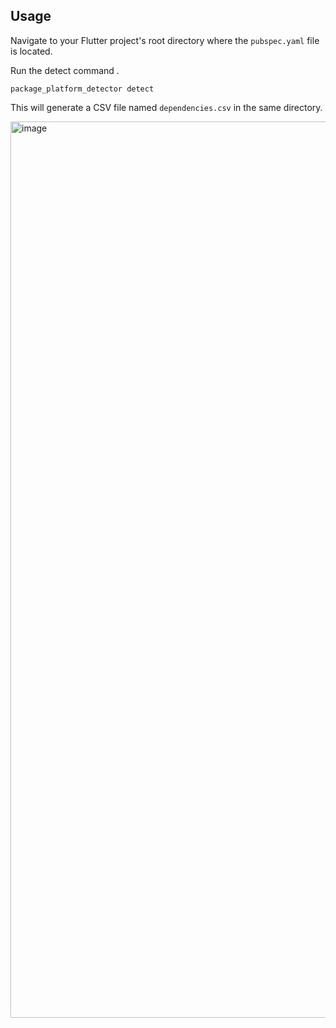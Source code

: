 ## Usage

Navigate to your Flutter project's root directory where the `pubspec.yaml` file is located.

Run the detect command .

```shell
package_platform_detector detect
```

This will generate a CSV file named `dependencies.csv` in the same
directory.

<img width="1434" alt="image" src="https://github.com/onestudio-co/flutter-package-platform-detector/assets/17902030/f71583d8-7282-49f9-83f8-fe960f2a0510">

